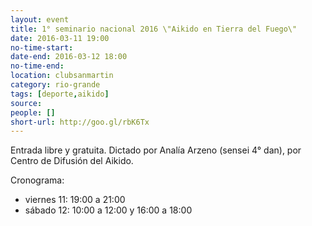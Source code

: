 ```yaml
---
layout: event 
title: 1° seminario nacional 2016 \"Aikido en Tierra del Fuego\"
date: 2016-03-11 19:00
no-time-start: 
date-end: 2016-03-12 18:00
no-time-end: 
location: clubsanmartin
category: rio-grande
tags: [deporte,aikido]
source: 
people: []
short-url: http://goo.gl/rbK6Tx
---
```


Entrada libre y gratuita. Dictado por Analía Arzeno (sensei 4° dan), por Centro de Difusión del Aikido.

Cronograma:

- viernes 11: 19:00 a 21:00
- sábado 12: 10:00 a 12:00 y 16:00 a 18:00